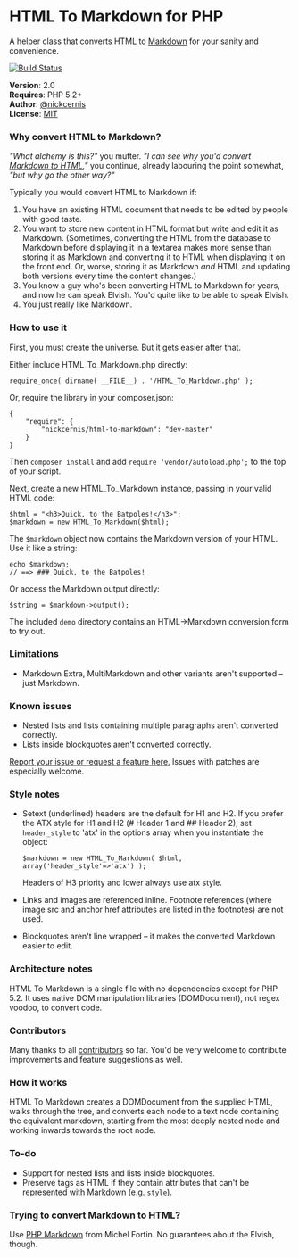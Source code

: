 HTML To Markdown for PHP
========================

A helper class that converts HTML to [Markdown](http://daringfireball.net/projects/markdown/) for your sanity and convenience.

[![Build Status](https://travis-ci.org/nickcernis/html-to-markdown.png?branch=master)](https://travis-ci.org/nickcernis/html-to-markdown)

**Version**: 2.0  
**Requires**: PHP 5.2+  
**Author**: [@nickcernis](http://twitter.com/nickcernis)   
**License**: [MIT](http://www.opensource.org/licenses/mit-license.php)  

### Why convert HTML to Markdown?
*"What alchemy is this?"* you mutter. *"I can see why you'd convert [Markdown to HTML](http://michelf.com/projects/php-markdown/),"* you continue, already labouring the point somewhat, *"but why go the other way?"*

Typically you would convert HTML to Markdown if:

1. You have an existing HTML document that needs to be edited by people with good taste.
2. You want to store new content in HTML format but write and edit it as Markdown. (Sometimes, converting the HTML from the database to Markdown before displaying it in a textarea makes more sense than storing it as Markdown and converting it to HTML when displaying it on the front end. Or, worse, storing it as Markdown *and* HTML and updating both versions every time the content changes.)
3. You know a guy who's been converting HTML to Markdown for years, and now he can speak Elvish. You'd quite like to be able to speak Elvish.
4. You just really like Markdown.

### How to use it
First, you must create the universe. But it gets easier after that.

Either include HTML_To_Markdown.php directly:

    require_once( dirname( __FILE__) . '/HTML_To_Markdown.php' );

Or, require the library in your composer.json:

    {
        "require": {
            "nickcernis/html-to-markdown": "dev-master"
        }
    }

Then `composer install` and add `require 'vendor/autoload.php';` to the top of your script.

Next, create a new HTML_To_Markdown instance, passing in your valid HTML code:

    $html = "<h3>Quick, to the Batpoles!</h3>";
    $markdown = new HTML_To_Markdown($html);

The `$markdown` object now contains the Markdown version of your HTML. Use it like a string:

    echo $markdown;
    // ==> ### Quick, to the Batpoles!

Or access the Markdown output directly:

    $string = $markdown->output();

The included `demo` directory contains an HTML->Markdown conversion form to try out.

### Limitations

- Markdown Extra, MultiMarkdown and other variants aren't supported – just Markdown.

### Known issues

- Nested lists and lists containing multiple paragraphs aren't converted correctly.
- Lists inside blockquotes aren't converted correctly.

[Report your issue or request a feature here.](https://github.com/nickcernis/html2markdown/issues/new) Issues with patches are especially welcome.

### Style notes

- Setext (underlined) headers are the default for H1 and H2. If you prefer the ATX style for H1 and H2 (# Header 1 and ## Header 2), set `header_style` to 'atx' in the options array when you instantiate the object:

    `$markdown = new HTML_To_Markdown( $html, array('header_style'=>'atx') );`

     Headers of H3 priority and lower always use atx style.

- Links and images are referenced inline. Footnote references (where image src and anchor href attributes are listed in the footnotes) are not used. 
- Blockquotes aren't line wrapped – it makes the converted Markdown easier to edit.

### Architecture notes
HTML To Markdown is a single file with no dependencies except for PHP 5.2. It uses native DOM manipulation libraries (DOMDocument), not regex voodoo, to convert code.

### Contributors

Many thanks to all [contributors](https://github.com/nickcernis/html2markdown/graphs/contributors) so far. You'd be very welcome to contribute improvements and feature suggestions as well.

### How it works
HTML To Markdown creates a DOMDocument from the supplied HTML, walks through the tree, and converts each node to a text node containing the equivalent markdown, starting from the most deeply nested node and working inwards towards the root node.

### To-do
- Support for nested lists and lists inside blockquotes.
- Preserve tags as HTML if they contain attributes that can't be represented with Markdown (e.g. `style`).

### Trying to convert Markdown to HTML?

Use [PHP Markdown](http://michelf.com/projects/php-markdown/) from Michel Fortin. No guarantees about the Elvish, though.

